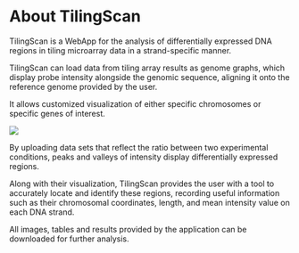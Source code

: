 # About TilingScan

TilingScan is a WebApp for the analysis of differentially expressed DNA regions in tiling microarray data in a strand-specific manner.

TilingScan can load data from tiling array results as genome graphs, which display probe intensity alongside the genomic sequence, aligning it onto the reference genome provided by the user. 

It allows customized visualization of either specific chromosomes or specific genes of interest.


![](http://tilingscan.uv.es/img/tutorial/0.png)


By uploading data sets that reflect the ratio between two experimental conditions, peaks and valleys of intensity display differentially expressed regions. 

Along with their visualization, TilingScan provides the user with a tool to accurately locate and identify these regions, recording useful information such as their chromosomal coordinates, length, and mean intensity value on each DNA strand. 

All images, tables and results provided by the application can be downloaded for further analysis.

